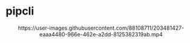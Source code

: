 # pipcli 

<div align="center">
  <style>
video { 
  -webkit-transform: scaleX(2); 
  -moz-transform: scaleX(2);
}
</style>
https://user-images.githubusercontent.com/88108711/203481427-eaaa4480-966e-462e-a2dd-8125382319ab.mp4

</div>
